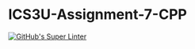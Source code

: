 # ICS3U-Assignment-7-CPP

[![GitHub's Super Linter](https://github.com/sydneykuhn/ICS3U-Assignment-7-CPP/workflows/GitHub's%20Super%20Linter/badge.svg)](https://github.com/sydneykuhn/ICS3U-Assignment-7-CPP)
